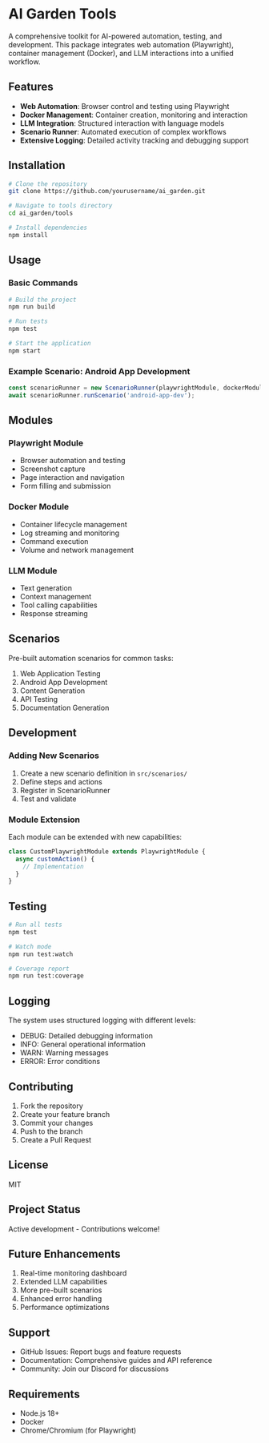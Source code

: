 # AI Garden Tools

A comprehensive toolkit for AI-powered automation, testing, and development. This package integrates web automation (Playwright), container management (Docker), and LLM interactions into a unified workflow.

## Features

- **Web Automation**: Browser control and testing using Playwright
- **Docker Management**: Container creation, monitoring and interaction
- **LLM Integration**: Structured interaction with language models
- **Scenario Runner**: Automated execution of complex workflows
- **Extensive Logging**: Detailed activity tracking and debugging support

## Installation

```bash
# Clone the repository
git clone https://github.com/yourusername/ai_garden.git

# Navigate to tools directory
cd ai_garden/tools

# Install dependencies
npm install
```

## Usage

### Basic Commands

```bash
# Build the project
npm run build

# Run tests
npm test

# Start the application
npm start
```

### Example Scenario: Android App Development

```typescript
const scenarioRunner = new ScenarioRunner(playwrightModule, dockerModule, llmModule);
await scenarioRunner.runScenario('android-app-dev');
```

## Modules

### Playwright Module
- Browser automation and testing
- Screenshot capture
- Page interaction and navigation
- Form filling and submission

### Docker Module
- Container lifecycle management
- Log streaming and monitoring
- Command execution
- Volume and network management

### LLM Module
- Text generation
- Context management
- Tool calling capabilities
- Response streaming

## Scenarios

Pre-built automation scenarios for common tasks:

1. Web Application Testing
2. Android App Development
3. Content Generation
4. API Testing
5. Documentation Generation

## Development

### Adding New Scenarios

1. Create a new scenario definition in `src/scenarios/`
2. Define steps and actions
3. Register in ScenarioRunner
4. Test and validate

### Module Extension

Each module can be extended with new capabilities:

```typescript
class CustomPlaywrightModule extends PlaywrightModule {
  async customAction() {
    // Implementation
  }
}
```

## Testing

```bash
# Run all tests
npm test

# Watch mode
npm run test:watch

# Coverage report
npm run test:coverage
```

## Logging

The system uses structured logging with different levels:
- DEBUG: Detailed debugging information
- INFO: General operational information
- WARN: Warning messages
- ERROR: Error conditions

## Contributing

1. Fork the repository
2. Create your feature branch
3. Commit your changes
4. Push to the branch
5. Create a Pull Request

## License

MIT

## Project Status

Active development - Contributions welcome!

## Future Enhancements

1. Real-time monitoring dashboard
2. Extended LLM capabilities
3. More pre-built scenarios
4. Enhanced error handling
5. Performance optimizations

## Support

- GitHub Issues: Report bugs and feature requests
- Documentation: Comprehensive guides and API reference
- Community: Join our Discord for discussions

## Requirements

- Node.js 18+
- Docker
- Chrome/Chromium (for Playwright)

